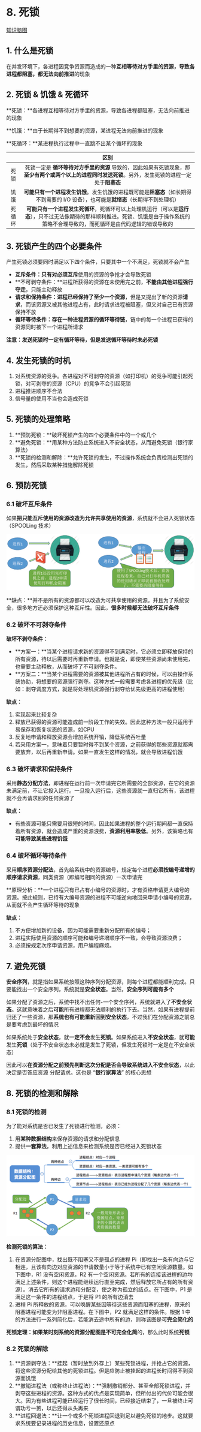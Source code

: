 # 8. 死锁

[知识脑图](https://lfool.github.io/os_mind/deadlock.html)

## 1. 什么是死锁

在并发环境下，各进程因竞争资源而造成的一种**互相等待对方手里的资源，导致各进程都阻塞，都无法向前推进**的现象

## 2. 死锁 & 饥饿 & 死循环

**死锁：**各进程互相等待对方手里的资源，导致各进程都阻塞，无法向前推进的现象

**饥饿：**由于长期得不到想要的资源，某进程无法向前推进的现象

**死循环：**某进程执行过程中一直跳不出某个循环的现象

|  | 区别 |
| :---: | :---: |
| 死锁 | 死锁一定是 **循环等待对方手里的资源** 导致的，因此如果有死锁现象，那**至少有两个或两个以上的进程同时发送死锁**。另外，发生死锁的进程一定处于**阻塞态** |
| 饥饿 | **可能只有一个进程发生饥饿**。发生饥饿的进程既可能是**阻塞态**（如长期得不到需要的 I/O 设备），也可能是**就绪态**（长期得不到处理机） |
| 死循环 | **可能只有一个进程发生死循环**，死循环可以上处理机运行（可以是**运行态**），只不过无法像期待的那样顺利推进。死锁、饥饿是由于操作系统的策略不合理导致的，而死循环是由代码逻辑的错误导致的 |

## 3. 死锁产生的四个必要条件

产生死锁必须要同时满足以下四个条件，只要其中一个不满足，死锁就不会产生

* **互斥条件：**只有对必须**互斥**使用的资源的争抢才会导致死锁
* **不可剥夺条件：**进程所获得的资源在未使用完之前，**不能由其他进程强行夺走**，只能主动释放
* **请求和保持条件：**进程**已经保持了至少一个资源**，但是又提出了新的资源**请求**，而该资源又被其他进程占有，此时请求进程被阻塞，但又对自己已有资源保持不放
* **循环等待条件：**存在一种进程**资源的循环等待链**，链中的每一个进程已获得的资源同时被下一个进程所请求

**注意：发送死锁时一定有循环等待，但是发送循环等待时未必死锁**

## 4. 发生死锁的时机

1. 对系统资源的竞争。各进程对不可剥夺的资源（如打印机）的竞争可能引起死锁，对可剥夺的资源（CPU）的竞争不会引起死锁
2. 进程推进顺序不合法
3. 信号量的使用不当也会造成死锁

## 5. 死锁的处理策略

1. **预防死锁：**破坏死锁产生的四个必要条件中的一个或几个
2. **避免死锁：**用某种方法防止系统进入不安全状态，从而避免死锁（银行家算法）
3. **死锁的检测和解除：**允许死锁的发生，不过操作系统会负责检测出死锁的发生，然后采取某种措施解除死锁

## 6. 预防死锁

### 6.1 破坏互斥条件

如果**把只能互斥使用的资源改造为允许共享使用的资源**，系统就不会进入死锁状态（SPOOLing 技术）

![](../.gitbook/assets/image%20%2818%29.png)

**缺点：**并不是所有的资源都可以改造为可共享使用的资源。并且为了系统安全，很多地方还必须保护这种互斥性。因此，**很多时候都无法破坏互斥条件**

### 6.2 破坏不可剥夺条件

**破坏不剥夺条件：** 

* **方案一：**当某个进程请求新的资源得不到满足时，它必须立即释放保持的所有资源，待以后需要时再重新申请。也就是说，即使某些资源尚未使用完，也需要主动释放，从而破坏了不可剥夺条件。
* **方案二：**当某个进程需要的资源被其他进程所占有的时候，可以由操作系统协助，将想要的资源强行剥夺。这种方式一般需要考虑各进程的优先级（比如：剥夺调度方式，就是将处理机资源强行剥夺给优先级更高的进程使用）

**缺点：**

1. 实现起来比较复杂
2. 释放已获得的资源可能造成前一阶段工作的失效。因此这种方法一般只适用于易保存和恢复状态的资源，如CPU
3. 反复地申请和释放资源会增加系统开销，降低系统吞吐量
4. 若采用方案一，意味着只要暂时得不到某个资源，之前获得的那些资源就都需要放弃，以后再重新申请。如果一直发生这样的情况，就会导致进程饥饿

### 6.3 破坏请求和保持条件

采用**静态分配方法**，即进程在运行前一次申请完它所需要的全部资源，在它的资源未满足前，不让它投入运行。一旦投入运行后，这些资源就一直归它所有，该进程就不会再请求别的任何资源了

**缺点：**

* 有些资源可能只需要用很短的时间，因此如果进程的整个运行期间都一直保持着所有资源，就会造成严重的资源浪费，**资源利用率极低**。另外，该策略也有**可能导致某些进程饥饿**

### 6.4 破坏循环等待条件

采用**顺序资源分配法**，首先给系统中的资源编号，规定每个进程**必须按编号递增的顺序请求资源**，同类资源（即编号相同的资源）一次申请完

**原理分析：**一个进程只有已占有小编号的资源时，才有资格申请更大编号的资源。按此规则，已持有大编号资源的进程不可能逆向地回来申请小编号的资源，从而就不会产生循环等待的现象

**缺点：**

1. 不方便增加新的设备，因为可能需要重新分配所有的编号；
2. 进程实际使用资源的顺序可能和编号递增顺序不一致，会导致资源浪费；
3. 必须按规定次序申请资源，用户编程麻烦。

## 7. 避免死锁

**安全序列**，就是指如果系统按照这种序列分配资源，则每个进程都能顺利完成。只要能找出一个安全序列，系统就是**安全状态**。当然，**安全序列可能有多个**

如果分配了资源之后，系统中找不出任何-一个安全序列，系统就进入了**不安全状态**。这就意味着之后**可能**所有进程都无法顺利的执行下去。当然，如果有进程提前归还了一些资源，那**系统也有可能重新回到安全状态**，不过我们在分配资源之前总是要考虑到最坏的情况

如果系统处于**安全状态**，就**一定不会**发生**死锁**。如果系统进入**不安全状态**，就**可能**发生**死锁**（处于不安全状态未必就是发生了死锁，但发生死锁时一定是在不安全状态）

因此可以**在资源分配之前预先判断这次分配是否会导致系统进入不安全状态**，以此决定是否答应资源 分配请求。这也是 “**银行家算法**” 的核心思想

## 8. 死锁的检测和解除

### 8.1 死锁的检测

为了能对系统是否已发生了死锁进行检测，必须：

1. 用**某种数据结构**来保存资源的请求和分配信息
2. 提供**一套算法**，利用上述信息来检测系统是否已经进入死锁状态

![](../.gitbook/assets/image%20%2857%29.png)

**检测死锁的算法：**

1. 在资源分配图中，找出既不阻塞又不是孤点的进程 Pi（即找出一条有向边与它相连，且该有向边对应资源的申请数量小于等于系统中已有空闲资源数量。如下图中，R1 没有空闲资源，R2 有一个空闲资源。若所有的连接该进程的边均满足上述条件，则这个进程能继续运行直至完成，然后释放它所占有的所有资源）。消去它所有的请求边和分配变，使之称为孤立的结点。在下图中，P1 是满足这一条件的进程结点，于是将 P1 的所有边消去
2. 进程 Pi 所释放的资源，可以唤醒某些因等待这些资源而阻塞的进程，原来的阻塞进程可能变为非阻塞进程。在下图中，P2 就满足这样的条件。根据 1 中的方法进行一系列简化后，若能消去途中所有的边，则称该图是**可完全简化的**

**死锁定理：**如果某时刻系统的资源分配图是**不可完全化简**的，那么此时系统**死锁**

### 8.2 死锁的解除

1. **资源剥夺法：**挂起（暂时放到外存上）某些死锁进程，并抢占它的资源，将这些资源分配给其他的死锁进程。但是应防止被挂起的进程长时间得不到资源而饥饿
2. **撤销进程法（或称终止进程法）：**强制撤销部分、甚至全部死锁进程，并剥夺这些进程的资源。这种方式的优点是实现简单，但所付出的代价可能会很大。因为有些进程可能已经运行了很长时间，已经接近结束了，一旦被终止可谓功亏一篑，以后还得从头再来
3. **进程回退法：**让一个或多个死锁进程回退到足以避免死锁的地步。这就要求系统要记录进程的历史信息，设置还原点


